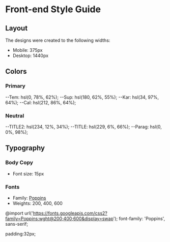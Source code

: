 # Front-end Style Guide

## Layout

The designs were created to the following widths:

- Mobile: 375px
- Desktop: 1440px

## Colors

### Primary

--Tem: hsl(0, 78%, 62%);
--Sup: hsl(180, 62%, 55%);
--Kar: hsl(34, 97%, 64%);
--Cal: hsl(212, 86%, 64%);

### Neutral

--TITLE2: hsl(234, 12%, 34%);
--TITLE: hsl(229, 6%, 66%);
--Parag: hsl(0, 0%, 98%);

## Typography

### Body Copy

- Font size: 15px

### Fonts

- Family: [Poppins](https://fonts.google.com/specimen/Poppins)
- Weights: 200, 400, 600


@import url('https://fonts.googleapis.com/css2?family=Poppins:wght@200;400;600&display=swap');
font-family: 'Poppins', sans-serif;


padding:32px;